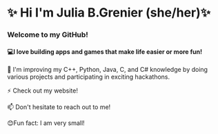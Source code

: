 # ✨ Hi I'm Julia B.Grenier (she/her)✨
### Welcome to my GitHub!

#### 💻I love building apps and games that make life easier or more fun!
🌱 I'm improving my C++, Python, Java, C, and C# knowledge by doing various projects and participating in exciting hackathons.

⚡ Check out my website!

📫 Don't hesitate to reach out to me!

😊Fun fact: I am very small!
